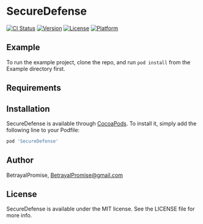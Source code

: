 # SecureDefense

[![CI Status](https://img.shields.io/travis/BetrayalPromise/SecureDefense.svg?style=flat)](https://travis-ci.org/BetrayalPromise/SecureDefense)
[![Version](https://img.shields.io/cocoapods/v/SecureDefense.svg?style=flat)](https://cocoapods.org/pods/SecureDefense)
[![License](https://img.shields.io/cocoapods/l/SecureDefense.svg?style=flat)](https://cocoapods.org/pods/SecureDefense)
[![Platform](https://img.shields.io/cocoapods/p/SecureDefense.svg?style=flat)](https://cocoapods.org/pods/SecureDefense)

## Example

To run the example project, clone the repo, and run `pod install` from the Example directory first.

## Requirements

## Installation

SecureDefense is available through [CocoaPods](https://cocoapods.org). To install
it, simply add the following line to your Podfile:

```ruby
pod 'SecureDefense'
```

## Author

BetrayalPromise, BetrayalPromise@gmail.com

## License

SecureDefense is available under the MIT license. See the LICENSE file for more info.
